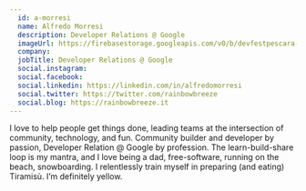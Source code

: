 ```yaml
---
  id: a-morresi
  name: Alfredo Morresi
  description: Developer Relations @ Google
  imageUrl: https://firebasestorage.googleapis.com/v0/b/devfestpescara-2023.appspot.com/o/speakers%2Fa-morresi.png?alt=media&token=f5f70f9a-5a0a-457f-b5ff-4c20579aa784
  company: 
  jobTitle: Developer Relations @ Google
  social.instagram: 
  social.facebook: 
  social.linkedin: https://linkedin.com/in/alfredomorresi
  social.twitter: https://twitter.com/rainbowbreeze
  social.blog: https://rainbowbreeze.it
---
```

I love to help people get things done, leading teams at the intersection of community, technology, and fun. Community builder and developer by passion, Developer Relation @ Google by profession. The learn-build-share loop is my mantra, and I love being a dad, free-software, running on the beach, snowboarding. I relentlessly train myself in preparing (and eating) Tiramisù. I’m definitely yellow.
  